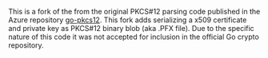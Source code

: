 This is a fork of the from the original PKCS#12 parsing code
published in the Azure repository [go-pkcs12](https://github.com/Azure/go-pkcs12).
This fork adds serializing a x509 certificate and private key as PKCS#12 binary blob
(aka .PFX file).  Due to the specific nature of this code it was not accepted for
inclusion in the official Go crypto repository.
